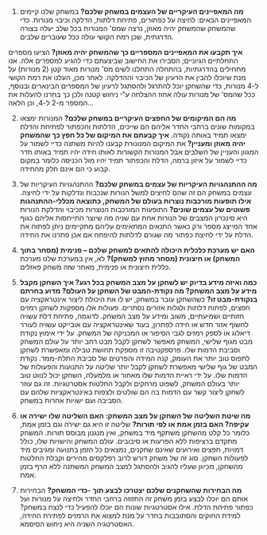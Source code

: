 1. **מה המאפיינים העיקריים של העצמים במשחק שלכם?** במשחק שלנו קיימים המאפיינים הבאים: לחיצה על כפתורים, פתיחת דלתות, הדלקה וכיבוי מנורות. כדי שהמשחק שהמשחק יהיה מאוזן, נרצה שמס' המנורות בכל שלב יעלה בצורה הדרגתית, שכן רמת הקושי עולה ככל שעוברים שלבים.

**איך תקבעו את המאפיינים המספריים כך שהמשחק יהיה מאוזן?** הציעו מספרים התחלתיים הגיוניים; הסבירו את החישוב שביצעתם כדי להגיע למספרים אלה. אנו מתחילים בהדרגתיות, בהתחלה התחלנו לשים מס' מנורות מאוד קטן (2 מנורות) על מנת שיוכלו להבין את הרעיון של הכיבוי וההדלקה. לאחר מכן, העלנו את רמת הקושי ל-4 מנורות, כדי שהשחקן יוכל להתרגל ולהסתגל לרעיון של המספרים הבינארים ובנוסף, ככל שהמס' של מנורות עולה אחוז ההצלחה ע"י ניחוש קטנה ולכן כך בחרנו להעלות את המספר מ-2 ל-4, וכן הלאה...

2. **מה הם המיקומים של החפצים העיקריים במשחק שלכם?** המנורות ימצאו במקומות שונים ברחבי החדר אליהם הם שייכים, הדלתות והכפתור לפתיחת והדלת ימצאו תמיד באותה נקודה.
**איך קבעתם את המיקום של כל חפץ כך שהמשחק יהיה מאוזן ומעניין?** את המיקום המנונורת קבענו להיות משתנה כדיי לשמור על המגוון והעניין של השלבים אבל המנורות הקשורות לאותו חידה יהיו תמיד באותו חדר כדיי לשמור על איזון ברמה, הדלת והכפתור תמיד יהיו מול הכניסה כלומר במקום קבוע כי הם אינם חלק מהחידה.

3. **מה ההתנהגויות העיקריות של עצמים במשחק שלכם?** ההתנהגויות העיקריות של עצמים במשחק הם זה שהם לחיצים למשל הנורות שנכבות ונדלקות על ידי לחיצה.
**אילו תופעות מורכבות נוצרות בעולם של המשחק, כתוצאה מכללי-ההתנהגות פשוטים של עצמים שונים?** התופעות המורכבות הנוצרות מכיבוי והדלקת הנורות היא סינכרון המצבים של הנורות  אחת עם שניה מה שיוצר התייחסות אליהם כגוף אחד המייצג מספר ורק כאשר התנאים המתאימים עליהם מתקיימים ניתן לפתוח את הדלת על ידי לחיצת כפתור מה שגורם לדלתות להיפתח אם אכן פתרנו את החידה.

4. **האם יש מערכת כלכלית היכולה להתאים למשחק שלכם – פנימית (מסחר בתוך המשחק) או חיצונית (מסחר מחוץ למשחק)?** לא, אין במערכת שלנו מערכת כללית חיצונית או פנימית, מאחר שזה משחק פאזלים.

5. **כמה ואיזה מידע בדיוק יש לשחקן על מצב המשחק בכל רגע? איך השחקן מקבל מידע על מצב המשחק? מה נקודת-המבט של השחקן על העולם? מדוע בחרתם בנקודת-מבט זו?**
כשהשחקן עובר במשחק, יש לו את היכולת ליצור אינטראקציה עם חפצים, לפתוח דלתות ולגלות אזורים נסתרים. פעולות אלו מספקות לשחקן רמזים חזותיים ושמיעתיים, משוב ומידע על מצב המשחק. לדוגמה, פתיחת דלת עשויה לחשוף אזור חדש או חידה לפתרון, בעוד שאינטראקציה עם אובייקט עשויה לעורר דיאלוג או לספק רמזים לגבי הסיפור או המכניקה של המשחק.
על ידי אימוץ נקודת מבט מגוף שלישי, המשחק מאפשר לשחקן לקבל מבט רחב יותר על עולם המשחק וסביבת הדמות שלו. פרספקטיבה זו מספקת תחושת טבילה ומאפשרת לשחקן לתפוס טוב יותר את העומק, קנה המידה והפרטים של סביבת התלת-ממד.
נקודת המבט של גוף שלישי מאפשרת לשחקן לקבל יותר שליטה על התנועות והפעולות של הדמות שלו. על ידי ראיית הדמות שלו מאחור או מלמעלה, השחקן יכול לנווט טוב יותר בעולם המשחק, לשפוט מרחקים ולקבל החלטות אסטרטגיות. זה גם עוזר לשחקן ליצור קשר עם הדמות בה הם שולטים ולצפות באינטראקציות שלהם עם הסביבה ועם ישויות אחרות במשחק.

6. **מה שיטת השליטה של השחקן על מצב המשחק: האם השליטה שלו ישירה או עקיפה? האם בזמן אמת או לפי תורות?**
 שליטה זו היא גם ישירה וגם בזמן אמת, כלומר כל קלט מהשחקן משתקף מיד במשחק, ואין מנגנון מבוסס תורות. המשחק מתקדם ברציפות ללא הפרעות או סיבובים. עולם המשחק והישויות שלו, כולל דמויות, חפצים ואירועים שאינם שחקנים, נמצאים כל הזמן בתנועה ומגיבים מיד לפעולות השחקן. סוג זה של משחק דורש לרוב רפלקסים מהירים וקבלת החלטות מהשחקן, מכיוון שעליו להגיב ולהסתגל למצב המשחק המשתנה ללא הרף בזמן אמת.

7. **מה הבחירות שהשחקנים שלכם יצטרכו לבצע תוך -כדי המשחק?** הבחירות אותם הם יוכלו לבצע בזמן משחק זה התזוזה ברחבי החדר ולחיצה על מנורות ועל כפתור פתיחת הדלת. אילו אסטרטגיות שונות הם יוכלו להפעיל כדי לנצח במשחק?  למידת החוקים והסתובבות בחדר על מנת למצוא את הרמזים לפתירת החידה, האסטרטגיה השניה היא ניחוש הסיסמא.
